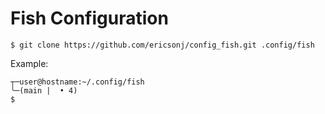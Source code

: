 # Fish Configuration

```console
$ git clone https://github.com/ericsonj/config_fish.git .config/fish
```

Example:

```console
┬─user@hostname:~/.config/fish
╰─(main |  • 4)
$
```